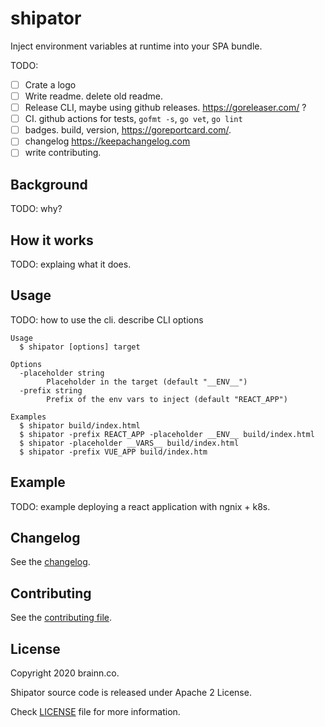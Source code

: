 # shipator

Inject environment variables at runtime into your SPA bundle.

TODO:
- [ ] Crate a logo
- [ ] Write readme. delete old readme.
- [ ] Release CLI, maybe using github releases. https://goreleaser.com/ ?
- [ ] CI. github actions for tests, `gofmt -s`, `go vet`, `go lint`
- [ ] badges. build, version, https://goreportcard.com/.
- [ ] changelog https://keepachangelog.com
- [ ] write contributing.

## Background

TODO: why?

## How it works

TODO: explaing what it does.

## Usage

TODO: how to use the cli. describe CLI options

```
Usage
  $ shipator [options] target

Options
  -placeholder string
        Placeholder in the target (default "__ENV__")
  -prefix string
        Prefix of the env vars to inject (default "REACT_APP")

Examples
  $ shipator build/index.html
  $ shipator -prefix REACT_APP -placeholder __ENV__ build/index.html
  $ shipator -placeholder __VARS__ build/index.html
  $ shipator -prefix VUE_APP build/index.htm
```

## Example

TODO: example deploying a react application with ngnix + k8s.

## Changelog

See the [changelog](CHANGELOG.md).

## Contributing

See the [contributing file](CONTRIBUTING.md).

## License

Copyright 2020 brainn.co.

Shipator source code is released under Apache 2 License.

Check [LICENSE](LICENSE) file for more information.
